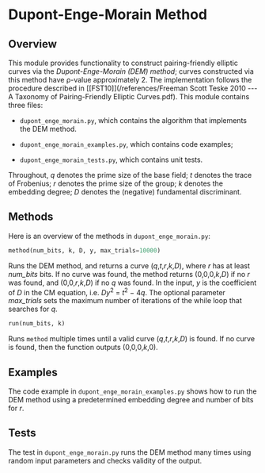 Dupont-Enge-Morain Method
=========================

Overview
--------

This module provides functionality to construct pairing-friendly elliptic curves via the _Dupont-Enge-Morain (DEM) method_; curves constructed via this method have &rho;-value approximately 2. The implementation follows the procedure described in [\[FST10\]](/references/Freeman Scott Teske 2010 --- A Taxonomy of Pairing-Friendly Elliptic Curves.pdf). This module contains three files:

* `dupont_enge_morain.py`, which contains the algorithm that implements the DEM method. 

* `dupont_enge_morain_examples.py`, which contains code examples;

* `dupont_enge_morain_tests.py`, which contains unit tests.

Throughout,
_q_ denotes the prime size of the base field;
_t_ denotes the trace of Frobenius;
_r_ denotes the prime size of the group;
_k_ denotes the embedding degree;
_D_ denotes the (negative) fundamental discriminant.


Methods
-------

Here is an overview of the methods in `dupont_enge_morain.py`:

```python
method(num_bits, k, D, y, max_trials=10000)
```

Runs the DEM method, and returns a curve (_q_,_t_,_r_,_k_,_D_), where _r_ has at least _num\_bits_ bits. If no curve was found, the method returns (0,0,0,_k_,_D_) if no _r_ was found, and (0,0,_r_,_k_,_D_) if no _q_ was found. In the input, _y_ is the coefficient of _D_ in the CM equation, i.e. *D*_y_<sup>2</sup> = _t_<sup>2</sup> − 4*q*. The optional parameter *max_trials* sets the maximum number of iterations of the while loop that searches for _q_.

```python
run(num_bits, k)
```

Runs `method` multiple times until a valid curve (_q_,_t_,_r_,_k_,_D_) is found. If no curve is found, then the function outputs (0,0,0,_k_,0).

Examples
--------

The code example in `dupont_enge_morain_examples.py` shows how to run the DEM method using a predetermined embedding degree and number of bits for _r_.


Tests
-----

The test in `dupont_enge_morain.py` runs the DEM method many times using random input parameters and checks validity of the output.
